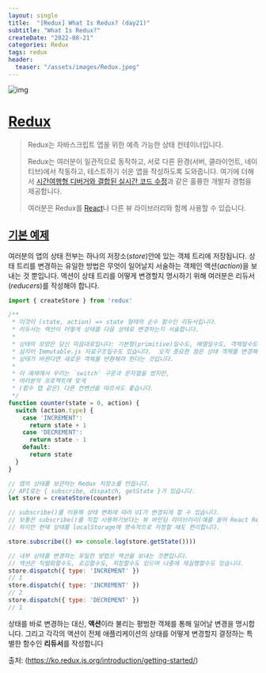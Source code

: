 ```yaml
---
layout: single
title:  "[Redux] What Is Redux? (day21)" 
subtitle: "What Is Redux?"
createDate: "2022-08-21"
categories: Redux
tags: redux
header:
  teaser: "/assets/images/Redux.jpeg"
---
```


![img](https://velog.velcdn.com/images/danchoi/post/b3f6674f-6f68-4b61-98fd-527cc88648f1/image.jpeg)

# [Redux](https://ko.redux.js.org/introduction/getting-started/)

>  Redux는 자바스크립트 앱을 위한 예측 가능한 상태 컨테이너입니다.
>
> Redux는 여러분이 일관적으로 동작하고, 서로 다른 환경(서버, 클라이언트, 네이티브)에서 작동하고, 테스트하기 쉬운 앱을 작성하도록 도와줍니다. 여기에 더해서 [시간여행형 디버거와 결합된 실시간 코드 수정](https://github.com/reduxjs/redux-devtools)과 같은 훌륭한 개발자 경험을 제공합니다.
>
> 여러분은 Redux를 [React](https://reactjs.org/)나 다른 뷰 라이브러리와 함께 사용할 수 있습니다. 



## [기본 예제](https://ko.redux.js.org/introduction/getting-started/#기본-예제)

여러분의 앱의 상태 전부는 하나의 저장소(*store*)안에 있는 객체 트리에 저장됩니다. 상태 트리를 변경하는 유일한 방법은 무엇이 일어날지 서술하는 객체인 액션(*action*)을 보내는 것 뿐입니다. 액션이 상태 트리를 어떻게 변경할지 명시하기 위해 여러분은 리듀서(*reducers*)를 작성해야 합니다.

```js
import { createStore } from 'redux'

/**
 * 이것이 (state, action) => state 형태의 순수 함수인 리듀서입니다.
 * 리듀서는 액션이 어떻게 상태를 다음 상태로 변경하는지 서술합니다.
 *
 * 상태의 모양은 당신 마음대로입니다: 기본형(primitive)일수도, 배열일수도, 객체일수도,
 * 심지어 Immutable.js 자료구조일수도 있습니다.  오직 중요한 점은 상태 객체를 변경해서는 안되며,
 * 상태가 바뀐다면 새로운 객체를 반환해야 한다는 것입니다.
 *
 * 이 예제에서 우리는 `switch` 구문과 문자열을 썼지만,
 * 여러분의 프로젝트에 맞게
 * (함수 맵 같은) 다른 컨벤션을 따르셔도 좋습니다.
 */
function counter(state = 0, action) {
  switch (action.type) {
    case 'INCREMENT':
      return state + 1
    case 'DECREMENT':
      return state - 1
    default:
      return state
  }
}

// 앱의 상태를 보관하는 Redux 저장소를 만듭니다.
// API로는 { subscribe, dispatch, getState }가 있습니다.
let store = createStore(counter)

// subscribe()를 이용해 상태 변화에 따라 UI가 변경되게 할 수 있습니다.
// 보통은 subscribe()를 직접 사용하기보다는 뷰 바인딩 라이브러리(예를 들어 React Redux)를 사용합니다.
// 하지만 현재 상태를 localStorage에 영속적으로 저장할 때도 편리합니다.

store.subscribe(() => console.log(store.getState())))

// 내부 상태를 변경하는 유일한 방법은 액션을 보내는 것뿐입니다.
// 액션은 직렬화할수도, 로깅할수도, 저장할수도 있으며 나중에 재실행할수도 있습니다.
store.dispatch({ type: 'INCREMENT' })
// 1
store.dispatch({ type: 'INCREMENT' })
// 2
store.dispatch({ type: 'DECREMENT' })
// 1
```

상태를 바로 변경하는 대신, **액션**이라 불리는 평범한 객체를 통해 일어날 변경을 명시합니다. 그리고 각각의 액션이 전체 애플리케이션의 상태를 어떻게 변경할지 결정하는 특별한 함수인 **리듀서**를 작성합니다



출처: (https://ko.redux.js.org/introduction/getting-started/)